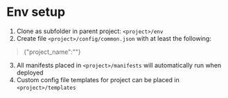 Env setup
===================
1. Clone as subfolder in parent project:  `<project>/env`
2. Create file `<project>/config/common.json` with at least the following:
> {"project_name":"<project>"}
3. All manifests placed in `<project>/manifests` will automatically run when deployed
4. Custom config file templates for project can be placed in `<project>/templates`
